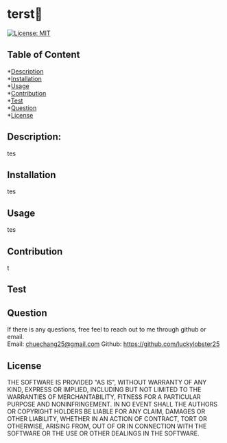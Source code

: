 # terst💎
[![License: MIT](https://img.shields.io/badge/License-MIT-yellow.svg)](https://opensource.org/licenses/MIT)
## Table of Content
*[Description](#description)  
*[Installation](#installation)  
*[Usage](#usage)  
*[Contribution](#contribution)  
*[Test](#test)  
*[Question](#question)  
*[License](#license)  
## Description: 
tes
## Installation
tes
## Usage
tes
## Contribution
t
## Test

## Question
If there is any questions, free feel to reach out to me through github or email.  
Email: <chuechang25@gmail.com>
Github: <https://github.com/luckylobster25>
## License
THE SOFTWARE IS PROVIDED "AS IS", WITHOUT WARRANTY OF ANY KIND, EXPRESS OR IMPLIED, INCLUDING BUT NOT LIMITED TO THE WARRANTIES OF MERCHANTABILITY, FITNESS FOR A PARTICULAR PURPOSE AND NONINFRINGEMENT. IN NO EVENT SHALL THE AUTHORS OR COPYRIGHT HOLDERS BE LIABLE FOR ANY CLAIM, DAMAGES OR OTHER LIABILITY, WHETHER IN AN ACTION OF CONTRACT, TORT OR OTHERWISE, ARISING FROM, OUT OF OR IN CONNECTION WITH THE SOFTWARE OR THE USE OR OTHER DEALINGS IN THE SOFTWARE.  








